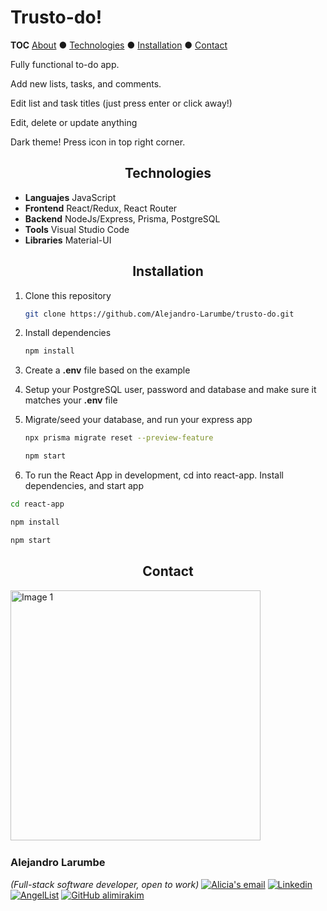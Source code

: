 <!-- SHIELDS -->

# Trusto-do!

<!-- TOC -->

**TOC**
[About](#about)  ● [Technologies](#technologies) ● [Installation](#installation) ●  [Contact](#contact)

<!-- SUMMARY -->

Fully functional to-do app.

Add new lists, tasks, and comments.

Edit list and task titles (just press enter or click away!)

Edit, delete or update anything

Dark theme! Press icon in top right corner.<div align="center">

## Technologies

</div>

* **Languajes** JavaScript
* **Frontend** React/Redux, React Router
* **Backend** NodeJs/Express, Prisma, PostgreSQL
* **Tools** Visual Studio Code
* **Libraries** Material-UI

<div align="center">

## Installation</div>

1. Clone this repository

   ```bash
   git clone https://github.com/Alejandro-Larumbe/trusto-do.git
   ```
2. Install dependencies

   ```bash
   npm install
   ```
3. Create a **.env** file based on the example
4. Setup your PostgreSQL user, password and database and make sure it matches your **.env** file
5. Migrate/seed your database, and run your express app

   ```bash
   npx prisma migrate reset --preview-feature
   ```

   ```bash
   npm start
   ```
6. To run the React App in development, cd into react-app. Install dependencies, and start app

```bash
cd react-app
```

```bash
npm install
```

```bash
npm start
```

</div>

<div align="center">

## Contact

<div align="left">
  <img
    src="https://ace-management.s3.us-east-2.amazonaws.com/A%26A-193+copy.jpg"
    alt="Image 1"
    title=""
    height="400px">
  <img

</div>

### Alejandro Larumbe

*(Full-stack software developer, open to work)*
[![Alicia's email](https://img.shields.io/badge/larumbemar@gmail.com-f4b400?style=flat-square&logo=gmail&logoColor=black&link=mailto:larumbemar@gmail.com)](mailto:alicia.mira.kim@gmail.com)
[![Linkedin](https://img.shields.io/badge/-LinkedIn-0077b5?style=flat-square&logo=Linkedin&logoColor=white&link=https://www.linkedin.com/in/alejandro-larumbe/)](https://www.linkedin.com/in/alejandro-larumbe/1)
[![AngelList](https://img.shields.io/badge/-AngelList-black?style=flat-square&logo=AngelList&logoColor=white&link=https://angel.co/u/alejandro-larumbe)](https://angel.co/u/alejandro-larumbe)
[![GitHub alimirakim](https://img.shields.io/github/followers/alimirakim?label=follow&style=social)](https://github.com/alejandro-larumbe)

</div>
